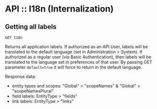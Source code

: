 # API :: I18n (Internalization)

## Getting all labels

`GET I18n`

Returns all application labels. If authorized as an API User, labels will be translated to the default language (set in Administration > System). If authorized as a regular user (via Basic Authentication), then labels will be translated to the language set in preferences of that user. By passing GET parameter `default=true` it will force to return in the default language.

Response data:

* entity types and scopes: "Global" > "scopeNames" & "Global" > "scopeNamesPlural"
* field labels: EntityType > "fields"
* link labels: EntityType > "links"
